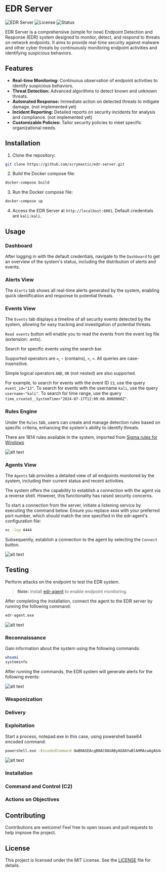 # EDR Server

![EDR Server](https://img.shields.io/badge/EDR-Server-blue)
![License](https://img.shields.io/badge/License-MIT-green)
![Status](https://img.shields.io/badge/Status-Development-red)


EDR Server is a comprehensive (simple for now) Endpoint Detection and Response (EDR) system designed to monitor, detect, and respond to threats on network endpoints. It aims to provide real-time security against malware and other cyber threats by continuously monitoring endpoint activities and identifying suspicious behaviors.

## Features

- **Real-time Monitoring:** Continuous observation of endpoint activities to identify suspicious behaviors.
- **Threat Detection:** Advanced algorithms to detect known and unknown threats.
- **Automated Response:** Immediate action on detected threats to mitigate damage. (not implemented yet)
- **Incident Reporting:** Detailed reports on security incidents for analysis and compliance. (not implemented yet)
- **Customizable Policies:** Tailor security policies to meet specific organizational needs.

## Installation

1. Clone the repository:

```bash
git clone https://github.com/scrymastic/edr-server.git
```

2. Build the Docker compose file:

```bash
docker-compose build
```

3. Run the Docker compose file:

```bash
docker-compose up
```

4. Access the EDR Server at `http://localhost:8001`. Default credentials are `kali:kali`.

## Usage

### Dashboard

After logging in with the default credentials, navigate to the `Dashboard` to get an overview of the system's status, including the distribution of alerts and events.

### Alerts View

The `Alerts` tab shows all real-time alerts generated by the system, enabling quick identification and response to potential threats.

### Events View

The `Events` tab displays a timeline of all security events detected by the system, allowing for easy tracking and investigation of potential threats.

`Read events` button will enable you to read the events from the event log file (extension: .evtx).

Search for specific events using the search bar.

Supported operators are `=`, `~` (contains), `>`, `<`. All queries are case-insensitive.

Simple logical operators `AND`, `OR` (not nested) are also supported.

For example, to search for events with the event ID `13`, use the query `event_id="13"`. To search for events with the username `kali`, use the query `username~"kali"`. To search for time range, use the query `time_created__SystemTime<"2024-07-17T12:00:00.0000000Z"`.

### Rules Engine

Under the `Rules` tab, users can create and manage detection rules based on specific criteria, enhancing the system's ability to identify threats.

There are 1814 rules available in the system, imported from [Sigma rules for Windows](https://github.com/SigmaHQ/sigma/tree/master/rules/windows)

![alt text](imgs/image-1.png)

### Agents View

The `Agents` tab provides a detailed view of all endpoints monitored by the system, including their current status and recent activities.

The system offers the capability to establish a connection with the agent via a reverse shell. However, this functionality has raised security concerns.

To start a connection from the server, initiate a listening service by executing the command below. Ensure you replace `4444` with your preferred port number, which should match the one specified in the edr-agent's configuration file:

```bash
nc -lvp 4444
```
Subsequently, establish a connection to the agent by selecting the `Connect` button.

![alt text](imgs/image.png)

## Testing

Perform attacks on the endpoint to test the EDR system.

> **Note:** Install [edr-agent](https://github.com/scrymastic/edr-agent) to enable endpoint monitoring.

After completing the installation, connect the agent to the EDR server by running the following command:

```bash
edr-agent.exe
```

![alt text](imgs/image-2.png)

### Reconnaissance

Gain information about the system using the following commands:

```bash
whoami
systeminfo
```
After running the commands, the EDR system will generate alerts for the following events:

![alt text](imgs/image-3.png)

### Weaponization

### Delivery

### Exploitation

Start a process, notepad.exe in this case, using powershell base64 encoded command:

```bash
powershell.exe -EncodedCommand UwB0AGEAcgB0AC0AUAByAG8AYwBlAHMAcwAgAG4AbwB0AGUAcABhAGQALgBlAHgAZQA=
```
![alt text](imgs/image-4.png)

### Installation

### Command and Control (C2)

### Actions on Objectives

## Contributing

Contributions are welcome! Feel free to open issues and pull requests to help improve the project.

## License

This project is licensed under the MIT License. See the [LICENSE](LICENSE) file for details.

